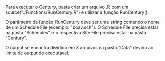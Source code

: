 Para executar o Century, basta criar um arquivo .R com um source("./Functions/RunCentury.R") e utilizar a função RunCentury().

O parâmetro da função RunCentury deve ser uma string contendo o nome de um Schedule File (exemplo: "boav.sch"). O Schedule File precisa estar na pasta "Schedules" e o respectivo Site File precisa estar na pasta "Century".

O output se encontra dividido em 3 arquivos na pasta "Data" devido ao limite de output do executável.
